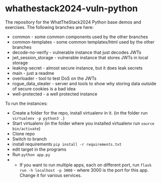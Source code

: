# whathestack2024-vuln-python
The repository for the WhatTheStack2024 Python base demos and exercises. 
The following branches are here:

* common - some common components used by the other branches
* common-templates - some common templates/html used by the other branches
*  decode-no-verify - vulnerable instance that just decodes JWTs
*  jwt_session_storage - vulnerable instance that stores JWTs in local storage
* leaking-secret - almost secure instance, but it does leak secrets
*  main - just a readme 
*  overloader - tool to test DoS on the JWTs
*  rogue_data_stealer - server and tools to show why storing data outside of secure cookies is a bad idea
*  well-protected - a well protected instance


To run the instances:
* Create a folder for the repo, install virtualenv in it. (in the folder run `virtualenv -p python3 .`)
* Start virtualenv (in the folder where you installed virtualenv run `source bin/activate`)
* Clone repo
* Switch to branch
* install requirements `pip install -r requirements.txt`
* edit target in the programs
* Run `python app.py` 
* * If you want to run multiple apps, each on different port, run `flask run -h localhost -p 3000` - where 3000 is the port for this app. Change it for various services.